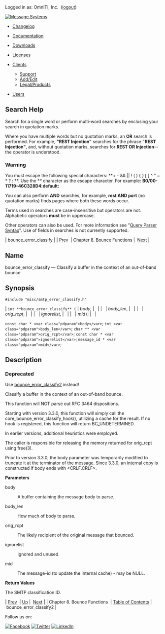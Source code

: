 Logged in as: OmniTI, Inc.  ([logout](https://support.messagesystems.com/logout.php))

[![Message Systems](https://support.messagesystems.com/images/ms-white205.png)](https://support.messagesystems.com/start.php) 

*   [Changelog](https://support.messagesystems.com/start.php?show=changelog)
*   [Documentation](https://support.messagesystems.com/docs/)
*   [Downloads](https://support.messagesystems.com/start.php)

*   [Licenses](https://support.messagesystems.com/license_summary.php)
*   <a href="">Clients</a>
    *   [Support](https://support.messagesystems.com/cs.php)
    *   [Add/Edit](https://support.messagesystems.com/edit_client.php)
    *   [Legal/Products](https://support.messagesystems.com/edit_products.php)
*   [Users](https://support.messagesystems.com/edit_customer.php)

## Search Help

Search for a single word or perform multi-word searches by enclosing your search in quotation marks.

Where you have multiple words but no quotation marks, an **OR** search is performed. For example, **"REST Injection"** searches for the phrase **"REST Injection"**, and, without quotation marks, searches for **REST OR Injection**--the operator is understood.

### Warning

You must escape the following special characters: **+ - && || ! ( ) { } [ ] ^ " ~ * ? : \**. Use the **\** character as the escape character. For example: **B0/00-11719-46C328D4\:default\:**

You can also perform **AND** searches, for example, **rest AND port** (no quotation marks) finds pages where both these words occur.

Terms used in searches are case-insensitive but operators are not. Alphabetic operators **must** be in uppercase.

Other operators can also be used. For more information see "[Query Parser Syntax](https://lucene.apache.org/core/old_versioned_docs/versions/3_0_0/queryparsersyntax.html)". Use of fields in searches is not currently supported.

| bounce_error_classify |
| [Prev](bounce.php)  | Chapter 8. Bounce Functions |  [Next](apis.bounce_error_classify2.php) |

<a name="apis.bounce_error_classify"></a>
## Name

bounce_error_classify — Classify a buffer in the context of an out-of-band bounce

## Synopsis

`#include "misc/smtp_error_classify.h"`

| `int **bounce_error_classify** (` | <var class="pdparam">body</var>, |   |
|   | <var class="pdparam">body_len</var>, |   |
|   | <var class="pdparam">orig_rcpt</var>, |   |
|   | <var class="pdparam">ignorelist</var>, |   |
|   | <var class="pdparam">mid</var>`)`; |   |

`const char * <var class="pdparam">body</var>`;
`int <var class="pdparam">body_len</var>`;
`char ** <var class="pdparam">orig_rcpt</var>`;
`const char * <var class="pdparam">ignorelist</var>`;
`message_id * <var class="pdparam">mid</var>`;<a name="idp20404432"></a>
## Description

### Deprecated

Use [bounce_error_classify2](apis.bounce_error_classify2.php "bounce_error_classify2") instead!

Classify a buffer in the context of an out-of-band bounce.

This function will NOT parse out RFC 3464 dispositions.

Starting with version 3.3.0, this function will simply call the core_bounce_error_classify_hook(), utilizing a cache for the result. If no hook is registered, this function will return BC_UNDETERMINED.

In earlier versions, additional heuristics were employed.

The caller is responsible for releasing the memory returned for orig_rcpt using free(3).

Prior to version 3.3.0, the body parameter was temporarily modified to truncate it at the terminator of the message. Since 3.3.0, an internal copy is constructed if body ends with <CRLF.CRLF>.

**Parameters**

<dl class="variablelist">

<dt>body</dt>

<dd>

A buffer containing the message body to parse.

</dd>

<dt>body_len</dt>

<dd>

How much of body to parse.

</dd>

<dt>orig_rcpt</dt>

<dd>

The likely recipient of the original message that bounced.

</dd>

<dt>ignorelist</dt>

<dd>

Ignored and unused.

</dd>

<dt>mid</dt>

<dd>

The message-id (to update the internal cache) - may be NULL.

</dd>

</dl>

**Return Values**

The SMTP classification ID.

| [Prev](bounce.php)  | [Up](bounce.php) |  [Next](apis.bounce_error_classify2.php) |
| Chapter 8. Bounce Functions  | [Table of Contents](index.php) |  bounce_error_classify2 |

Follow us on:

[![Facebook](https://support.messagesystems.com/images/icon-facebook.png)](http://www.facebook.com/messagesystems) [![Twitter](https://support.messagesystems.com/images/icon-twitter.png)](http://twitter.com/#!/MessageSystems) [![LinkedIn](https://support.messagesystems.com/images/icon-linkedin.png)](http://www.linkedin.com/company/message-systems)
